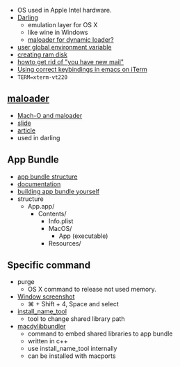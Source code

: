 * OS used in Apple Intel hardware.
* [Darling](http://darling.dolezel.info/en/Darling)
  * emulation layer for OS X
  * like wine in Windows
  * [maloader for dynamic loader?](https://github.com/shinh/maloader)
* [user global environment variable](http://news.mynavi.jp/column/osxhack/083/index.html)
* [creating ram disk](http://blog.dateofrock.com/2010/02/osxram.html)
* [howto get rid of "you have new mail"](http://superuser.com/questions/149282/safely-get-rid-of-you-have-new-mail-in-var-mail-on-a-mac)
* [Using correct keybindings in emacs on iTerm](http://stackoverflow.com/questions/10871745/shift-up-arrow-doesnt-highlight-text-emacs-iterm2)
 * `TERM=xterm-vt220`

## [maloader](https://github.com/shinh/maloader)
* [Mach-O and maloader](http://d.hatena.ne.jp/shinichiro_h/touch/20110428/1304002959)
* [slide](http://shinh.skr.jp/slide/ldmac/000.html)
* [article](http://d.hatena.ne.jp/shinichiro_h/touch/20110316#1300238828)
* used in darling

## App Bundle
* [app bundle structure](https://developer.apple.com/library/mac/documentation/CoreFoundation/Conceptual/CFBundles/BundleTypes/BundleTypes.html#//apple_ref/doc/uid/10000123i-CH101-SW19)
* [documentation](https://developer.apple.com/library/mac/documentation/CoreFoundation/Conceptual/CFBundles/Introduction/Introduction.html)
* [building app bundle yourself](http://stackoverflow.com/questions/1596945/building-osx-app-bundle)
* structure
  * App.app/
    * Contents/
      * Info.plist
      * MacOS/
        * App (executable)
      * Resources/

## Specific command
* purge
  * OS X command to release not used memory.
* [Window screenshot](http://blog.goo.ne.jp/vallie/e/bf986a23f617dde56ac9c9e11df0c6c8)
  * ⌘ + Shift + 4, Space and select
* [install_name_tool](https://developer.apple.com/library/mac/documentation/Darwin/Reference/Manpages/man1/install_name_tool.1.html)
  * tool to change shared library path
* [macdylibbundler](http://macdylibbundler.sourceforge.net/)
  * command to embed shared libraries to app bundle
  * written in c++
  * use install_name_tool internally
  * can be installed with macports
